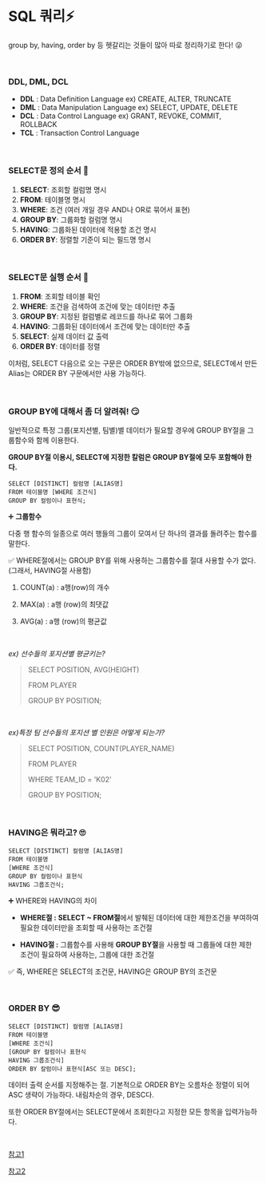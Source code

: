 # SQL 쿼리⚡

group by, having, order by 등 헷갈리는 것들이 많아 따로 정리하기로 한다! 😜

<br>

### DDL, DML, DCL
+ **DDL** : Data Definition Language ex) CREATE, ALTER, TRUNCATE
+ **DML** : Data Manipulation Language ex) SELECT, UPDATE, DELETE
+ **DCL** : Data Control Language ex) GRANT, REVOKE, COMMIT, ROLLBACK
+ **TCL** : Transaction Control Language
 
<br>

### SELECT문 정의 순서 🦈

1. **SELECT**: 조회할 컬럼명 명시
2. **FROM**: 테이블명 명시
3. **WHERE**: 조건 (여러 개일 경우 AND나 OR로 묶어서 표현)
4. **GROUP BY**: 그룹화할 컬럼명 명시
5. **HAVING**: 그룹화된 데이터에 적용할 조건 명시
6. **ORDER BY**: 정렬할 기준이 되는 필드명 명시

<br>

### SELECT문 실행 순서 🐬

1. **FROM**: 조회할 테이블 확인
2. **WHERE**: 조건을 검색하여 조건에 맞는 데이터만 추출
3. **GROUP BY**: 지정된 컬럼별로 레코드를 하나로 묶어 그룹화
4. **HAVING**: 그룹화된 데이터에서 조건에 맞는 데이터만 추출
5. **SELECT**: 실제 데이터 값 출력
6. **ORDER BY**: 데이터를 정렬

이처럼, SELECT 다음으로 오는 구문은 ORDER BY밖에 없으므로, SELECT에서 만든 Alias는 ORDER BY 구문에서만 사용 가능하다.

<br>

### GROUP BY에 대해서 좀 더 알려줘! 😏

일반적으로 특정 그룹(포지션별, 팀별)별 데이터가 필요할 경우에 GROUP BY절을 그룹함수와 함께 이용한다.

**GROUP BY절 이용시, SELECT에 지정한 칼럼은 GROUP BY절에 모두 포함해야 한다.**

```
SELECT [DISTINCT] 컬럼명 [ALIAS명] 
FROM 테이블명 [WHERE 조건식] 
GROUP BY 컬럼이나 표현식;
```

➕ **그룹함수**

다중 행 함수의 일종으로 여러 행들의 그룹이 모여서 단 하나의 결과를 돌려주는 함수를 말한다.

✅ WHERE절에서는 GROUP BY를 위해 사용하는 그룹함수를 절대 사용할 수가 없다. (그래서, HAVING절 사용함) 

1. COUNT(a) : a행(row)의 개수

2. MAX(a) : a행 (row)의 최댓값

3. AVG(a) : a행 (row)의 평균값

<br>

*ex) 선수들의 포지션별 평균키는?*

> SELECT POSITION, AVG(HEIGHT)
>
> FROM PLAYER
>
> GROUP BY POSITION;

<br>

*ex)특정 팀 선수들의 포지션 별 인원은 어떻게 되는가?*

> SELECT POSITION, COUNT(PLAYER_NAME)
>
> FROM PLAYER
>
> WHERE TEAM_ID = 'K02'
>
> GROUP BY POSITION;

<br>

### HAVING은 뭐라고? 🙄

```
SELECT [DISTINCT] 컬럼명 [ALIAS명] 
FROM 테이블명 
[WHERE 조건식] 
GROUP BY 컬럼이나 표현식 
HAVING 그룹조건식;
```

➕ WHERE와 HAVING의 차이

+ **WHERE절 :** **SELECT ~ FROM절**에서 발췌된 데이터에 대한 제한조건을 부여하여 필요한 데이터만을 조회할 때 사용하는 조건절

+ **HAVING절 :** 그룹함수를 사용해 **GROUP BY절**을 사용할 때 그룹들에 대한 제한 조건이 필요하여 사용하는, 그룹에 대한 조건절

✅ 즉, WHERE은 SELECT의 조건문, HAVING은 GROUP BY의 조건문

<br>

### ORDER BY 😎

```
SELECT [DISTINCT] 컬럼명 [ALIAS명]
FROM 테이블명
[WHERE 조건식]
[GROUP BY 컬럼이나 표현식
HAVING 그룹조건식]
ORDER BY 칼럼이나 표현식[ASC 또는 DESC];
```

데이터 출력 순서를 지정해주는 절. 기본적으로 ORDER BY는 오름차순 정렬이 되어 ASC 생략이 가능하다. 내림차순의 경우, DESC다.

또한 ORDER BY절에서는 SELECT문에서 조회한다고 지정한 모든 항목을 입력가능하다.

<br>

[참고1](https://j2yes.tistory.com/entry/select%EB%AC%B8-%EC%88%9C%EC%84%9C%EC%99%80-having%EC%A0%88)

[참고2](https://pliss.tistory.com/8)
